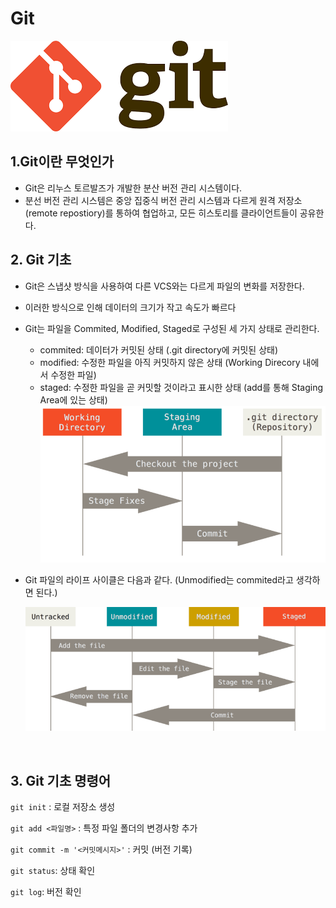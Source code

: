 # Git

![git](./git.png)



## 1.Git이란 무엇인가

- Git은 리누스 토르발즈가 개발한 분산 버전 관리 시스템이다.
- 분선 버전 관리 시스템은 중앙 집중식 버전 관리 시스템과 다르게 원격 저장소(remote repostiory)를 통하여 협업하고, 모든 히스토리를 클라이언트들이 공유한다.



## 2. Git 기초

- Git은 스냅샷 방식을 사용하여 다른 VCS와는 다르게 파일의 변화를 저장한다.
- 이러한 방식으로 인해 데이터의 크기가 작고 속도가 빠르다
- Git는 파일을 Commited, Modified, Staged로 구성된 세 가지 상태로 관리한다.
  - commited: 데이터가 커밋된 상태 (.git directory에 커밋된 상태)
  - modified:  수정한 파일을 아직 커밋하지 않은 상태 (Working Direcory 내에서 수정한 파일)
  - staged: 수정한 파일을 곧 커밋할 것이라고 표시한 상태 (add를 통해 Staging Area에 있는 상태)![areas](./areas.png)



- Git 파일의 라이프 사이클은 다음과 같다. (Unmodified는 commited라고 생각하면 된다.)

  

  ![life](./life.png)

  

​	

## 3. Git 기초 명령어



`git init` : 로컬 저장소 생성

`git add <파일명>` : 특정 파일 폴더의 변경사항 추가

`git commit -m '<커밋메시지>'` : 커밋 (버전 기록)

`git status`: 상태 확인

`git log`: 버전 확인



